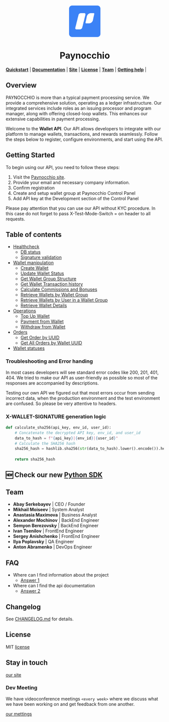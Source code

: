 <p align="center">
<img style="align:center;" src="resources/logo.png" alt="Paynocchio Logo" width="100"/>
<h1 align="center">Paynocchio</h1>
</p>

**[Quickstart](#Quickstart)** |
**[Documentation](https://github.com/PAYNOCCHIO/paynocchio-api-alpha/tree/doc/readme-feature/API)** |
**[Site](https://paynocchio.com/)** |
**[License](#License)** |
**[Team](#Team)** |
**[Getting help](#FAQ)** |

## Overview
PAYNOCCHIO is more than a typical payment processing service. We provide a comprehensive solution, operating as a ledger infrastructure. Our integrated services include roles as an issuing processor and program manager, along with offering closed-loop wallets. This enhances our extensive capabilities in payment processing.

Welcome to the **Wallet API**. Our API allows developers to integrate with our platform to manage wallets, transactions, and rewards seamlessly. Follow the steps below to register, configure environments, and start using the API.

## Getting Started

To begin using our API, you need to follow these steps:

1. Visit the [Paynocchio site](https://paynocchio.com).
2. Provide your email and necessary company information.
3. Confirm registration
4. Create and setup wallet group at Paynocchio Control Panel
5. Add API key at the Development section of the Control Panel

Please pay attention that you can use our API without KYC procedure. In this case do not forget to pass X-Test-Mode-Switch = on header to all requests.

## Table of contents

- [Healthcheck](https://github.com/PAYNOCCHIO/paynocchio-api-alpha/tree/main/API/health.md)
  - [DB status](https://github.com/PAYNOCCHIO/paynocchio-api-alpha/tree/main/API/health.md#Check_Database_Health_Status)
  - [Signature validation](https://github.com/PAYNOCCHIO/paynocchio-api-alpha/tree/main/API/health.md#Validate_API_Key_and_Wallet_Group_UUID)
- [Wallet manipulation](https://github.com/PAYNOCCHIO/paynocchio-api-alpha/tree/main/API/wallet.md)
  - [Create Wallet](https://github.com/PAYNOCCHIO/paynocchio-api-alpha/tree/main/API/wallet.md#Create_Wallet)
  - [Update Wallet Status](https://github.com/PAYNOCCHIO/paynocchio-api-alpha/tree/main/API/wallet.md#Update_Wallet_Status)
  - [Get Wallet Group Structure](https://github.com/PAYNOCCHIO/paynocchio-api-alpha/tree/main/API/wallet.md#Get_Wallet_Group_Structure)
  - [Get Wallet Transaction history](https://github.com/PAYNOCCHIO/paynocchio-api-alpha/tree/main/API/wallet.md#Get_Wallet_Transaction_history)
  - [Calculate Commissions and Bonuses](https://github.com/PAYNOCCHIO/paynocchio-api-alpha/tree/main/API/wallet.md#Calculate_Commissions_and_Bonuses)
  - [Retrieve Wallets by Wallet Group](https://github.com/PAYNOCCHIO/paynocchio-api-alpha/tree/main/API/wallet.md#Retrieve_Wallets_by_Wallet_Group)
  - [Retrieve Wallets by User in a Wallet Group](https://github.com/PAYNOCCHIO/paynocchio-api-alpha/tree/main/API/wallet.md#Retrieve_Wallets_by_User_in_a_Wallet_Group)
  - [Retrieve Wallet Details](https://github.com/PAYNOCCHIO/paynocchio-api-alpha/tree/main/API/wallet.md#Retrieve_Wallet_Details)
- [Operations](https://github.com/PAYNOCCHIO/paynocchio-api-alpha/tree/main/API/operation.md)
  - [Top Up Wallet](https://github.com/PAYNOCCHIO/paynocchio-api-alpha/tree/main/API/operation.md#Top_Up_Wallet)
  - [Payment from Wallet](https://github.com/PAYNOCCHIO/paynocchio-api-alpha/tree/main/API/operation.md#Payment_from_Wallet)
  - [Withdraw from Wallet](https://github.com/PAYNOCCHIO/paynocchio-api-alpha/tree/main/API/operation.md#Withdraw_from_Wallet)
- [Orders](https://github.com/PAYNOCCHIO/paynocchio-api-alpha/tree/main/API/order.md)
  - [Get Order by UUID](https://github.com/PAYNOCCHIO/paynocchio-api-alpha/tree/main/API/order.md#Get_Order_by_UUID)
  - [Get All Orders by Wallet UUID](https://github.com/PAYNOCCHIO/paynocchio-api-alpha/tree/main/API/order.md#Get_All_Orders_by_Wallet_UUID)
- [Wallet statuses](https://github.com/PAYNOCCHIO/paynocchio-api-alpha/tree/main/API/status.md)

### Troubleshooting and Error handing

In most cases developers will see standard error codes like 200, 201, 401, 404. 
We tried to make our API as user-friendly as possible so most of the responses are accompanied by descriptions.

Testing our own API we figured out that most errors occur from sending incorrect data, when the production environment and the test environment are confused. So please be very attentive to headers.


### X-WALLET-SIGNATURE generation logic
```python
def calculate_sha256(api_key, env_id, user_id):
    # Concatenate the decrypted API key, env_id, and user_id
    data_to_hash = f"{api_key}|{env_id}|{user_id}"
    # Calculate the SHA256 hash
    sha256_hash = hashlib.sha256(str(data_to_hash).lower().encode()).hexdigest()
 
    return sha256_hash
```

## 🆕 Check our new [Python SDK](https://github.com/PAYNOCCHIO/paynocchio-sdk-python)

## Team

- __Abay Serkebayev__        | CEO / Founder
- __Mikhail Moiseev__        | System Analyst
- __Anastasia Maximova__     | Business Analyst
- __Alexander Mochinov__     | BackEnd Engineer
- __Semyon Berezovsky__      | BackEnd Engineer
- __Ivan Tsenilov__          | FrontEnd Engineer
- __Sergey Anishchenko__     | FrontEnd Engineer
- __Ilya Poplavsky__         | QA Engineer
- __Anton Abramenko__        | DevOps Engineer

## FAQ

- Where can I find information about the project
    - [Answer 1](https://paynocchio.com/)
- Where can I find the api documentation
    - [Answer 2](https://github.com/PAYNOCCHIO/paynocchio-api-alpha/)

## Changelog
See [CHANGELOG.md](https://github.com/PAYNOCCHIO/paynocchio-api-alpha/blob/main/CHANGELOG.md) for details.

## License
MIT [license](https://github.com/PAYNOCCHIO/paynocchio-api-alpha/blob/main/LICENSE)

## Stay in touch
[our site](https://paynocchio.com/team)

### Dev Meeting

We have videoconference meetings `<every week>` where we discuss what we have been working on and get feedback from one another.

[our mettings]()
